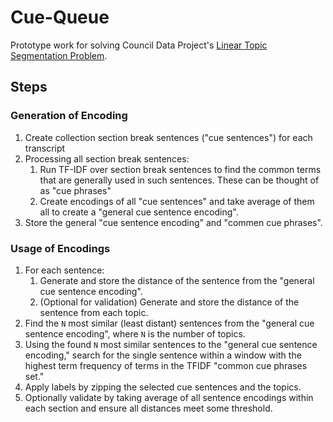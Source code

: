 # Cue-Queue

Prototype work for solving Council Data Project's
[Linear Topic Segmentation Problem](https://github.com/CouncilDataProject/cdp-roadmap/issues/9).

## Steps

### Generation of Encoding

1. Create collection section break sentences ("cue sentences") for each transcript
2. Processing all section break sentences:
    1. Run TF-IDF over section break sentences to find the common terms
       that are generally used in such sentences.
       These can be thought of as "cue phrases"
    2. Create encodings of all "cue sentences" and take average of them all to
       create a "general cue sentence encoding".
3. Store the general "cue sentence encoding" and "commen cue phrases".

### Usage of Encodings

1. For each sentence:
    1. Generate and store the distance of the sentence from the
       "general cue sentence encoding".
    2. (Optional for validation) Generate and store the distance of the sentence
       from each topic.
2. Find the `N` most similar (least distant) sentences from the
   "general cue sentence encoding", where `N` is the number of topics.
3. Using the found `N` most similar sentences to the "general cue sentence encoding,"
   search for the single sentence within a window with the highest term frequency of
   terms in the TFIDF "common cue phrases set."
4. Apply labels by zipping the selected cue sentences and the topics.
5. Optionally validate by taking average of all sentence encodings within each section
   and ensure all distances meet some threshold.
